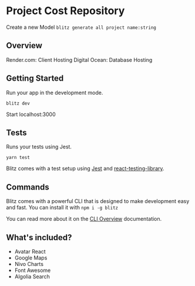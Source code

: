# Project Cost Repository

Create a new Model
`blitz generate all project name:string`

## Overview

Render.com: Client Hosting
Digital Ocean: Database Hosting

## Getting Started

Run your app in the development mode.

```
blitz dev
```

Start localhost:3000

## Tests

Runs your tests using Jest.

```
yarn test
```

Blitz comes with a test setup using [Jest](https://jestjs.io/) and [react-testing-library](https://testing-library.com/).

## Commands

Blitz comes with a powerful CLI that is designed to make development easy and fast. You can install it with `npm i -g blitz`

You can read more about it on the [CLI Overview](https://blitzjs.com/docs/cli-overview) documentation.

## What's included?

- Avatar React
- Google Maps
- Nivo Charts
- Font Awesome
- Algolia Search
